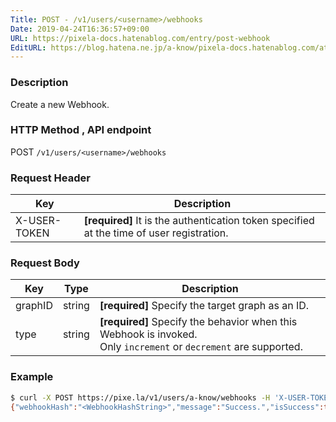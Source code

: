 ```yaml
---
Title: POST - /v1/users/<username>/webhooks
Date: 2019-04-24T16:36:57+09:00
URL: https://pixela-docs.hatenablog.com/entry/post-webhook
EditURL: https://blog.hatena.ne.jp/a-know/pixela-docs.hatenablog.com/atom/entry/17680117127076650011
---
```


### Description
Create a new Webhook.

### HTTP Method , API endpoint
<span class="badge badge-post">POST</span> `/v1/users/<username>/webhooks`

### Request Header

|Key|Description|
|---|---|
|X-USER-TOKEN|**[required]** It is the authentication token specified at the time of user registration.|


### Request Body

|Key|Type|Description|
|---|---|---|
|graphID|string|**[required]** Specify the target graph as an ID.|
|type|string|**[required]** Specify the behavior when this Webhook is invoked.<br>Only `increment` or `decrement` are supported.|


### Example

```sh
$ curl -X POST https://pixe.la/v1/users/a-know/webhooks -H 'X-USER-TOKEN:thisissecret' -d '{"graphID":"test-graph","type":"increment"}'
{"webhookHash":"<WebhookHashString>","message":"Success.","isSuccess":true}
```
